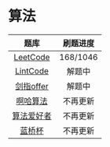 # 算法

| 题库 | 刷题进度 |
|:----:|:-------:|
| [LeetCode](./src/test/java/LeetCode) | 168/1046 |
| [LintCode](./src/test/java/LintCode) | 解题中 |
| [剑指offer](./src/test/java/剑指offer) | 解题中 |
| [啊哈算法](./src/test/java/啊哈算法) | 不再更新 |
| [算法爱好者](./src/test/java/算法爱好者) | 不再更新 |
| [蓝桥杯](./src/test/java/蓝桥杯) | 不再更新 |

